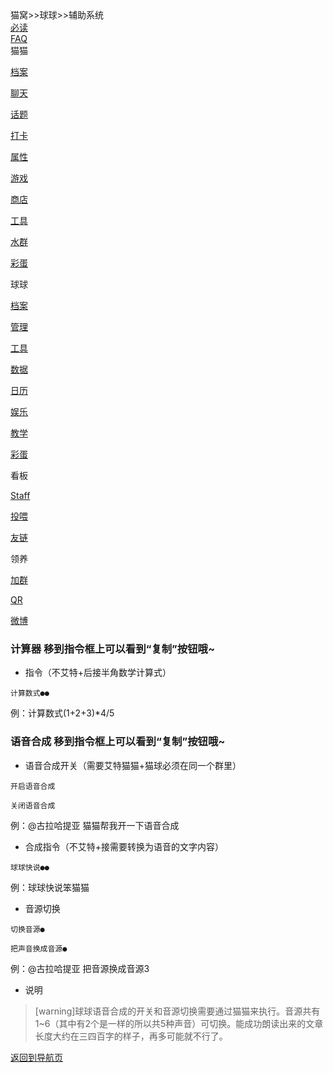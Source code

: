 <div class="title">
<span class="title">猫窝>>球球>>辅助系统</span><br>
<div class="dropdown">
<a href="猫窝首页.md"><span class="menu">必读</span></a>
  </div>
  <div class="dropdown">
<a href="常见问题管理方针.md"><span class="menu">FAQ</span></a>  
</div>
<div class="dropdown">
<span class="menu">猫猫</span>
  <div class="dropdown-content">
    <a class="link" href="猫猫档案.md"><p class="menu">档案</p></a>
    <a class="link" href="AI聊天.md"><p class="menu">聊天</p></a>
    <a class="link" href="话题.md"><p class="menu">话题</p></a>
    <a class="link" href="个性打卡.md"><p class="menu">打卡</p></a>
    <a class="link" href="属性养成.md"><p class="menu">属性</p></a>
    <a class="link" href="小游戏.md"><p class="menu">游戏</p></a>
    <a class="link" href="商城道具.md"><p class="menu">商店</p></a>
    <a class="link" href="便利功能.md"><p class="menu">工具</p></a>
    <a class="link" href="群内娱乐.md"><p class="menu">水群</p></a>
    <a class="link" href="隐藏指令.md"><p class="menu">彩蛋</p></a>
  </div>
  </div>
<div class="dropdown">
  <span class="menu">球球</span>
  <div class="dropdown-content">
    <a class="link" href="球球档案.md"><p class="menu">档案</p></a>
    <a class="link" href="管理系统.md"><p class="menu">管理</p></a>
    <a class="link" href="辅助系统.md"><p class="menu">工具</p></a>
    <a class="link" href="数据库系统.md"><p class="menu">数据</p></a>
    <a class="link" href="日历系统.md"><p class="menu">日历</p></a>
    <a class="link" href="娱乐系统.md"><p class="menu">娱乐</p></a>
    <a class="link" href="导入系统.md"><p class="menu">教学</p></a>
    <a class="link" href="隐藏系统.md"><p class="menu">彩蛋</p></a>
  </div>
</div>
<div class="dropdown">
  <span class="menu">看板</span>
  <div class="dropdown-content">
    <a class="link" href="制作人员.md"><p class="menu">Staff</p></a>
    <a class="link" href="投喂.md"><p class="menu">投喂</p></a>
    <a class="link" href="友情链接.md"><p class="menu">友链</p></a>
  </div>
</div>
<div class="dropdown">
<span class="menu">领养</span>
  <div class="dropdown-content">
    <a class="link" href="https://qm.qq.com/cgi-bin/qm/qr?k=BqrQGTYAgg2RWsg5UZY98gi-PmhOINQL&amp;jump_from=webapi"><p class="menu">加群</p></a>
    <a class="link" href="https://i.gyazo.com/a58fa55cc10e5ce476a0fc188dc4f6ee.jpg"><p class="menu">QR</p></a>
    <a class="link" href="https://weibo.com/u/7487554900"><p class="menu">微博</p></a>
  </div>
  </div>
  </div>
 <div class="line">

### 计算器 <span class="hints">移到指令框上可以看到“复制”按钮哦~</span>
* 指令（不艾特+后接半角数学计算式）
```
计算数式●●
```
例：计算数式(1+2+3)*4/5

### 语音合成 <span class="hints">移到指令框上可以看到“复制”按钮哦~</span>
* 语音合成开关（需要艾特猫猫+猫球必须在同一个群里）
```
开启语音合成
```
```
关闭语音合成
```
例：@古拉哈提亚 猫猫帮我开一下语音合成
* 合成指令（不艾特+接需要转换为语音的文字内容）
```
球球快说●●
```
例：球球快说笨猫猫
* 音源切换
```
切换音源●
```
```
把声音换成音源●
```
例：@古拉哈提亚 把音源换成音源3
* 说明
>[warning]球球语音合成的开关和音源切换需要通过猫猫来执行。音源共有1~6（其中有2个是一样的所以共5种声音）可切换。能成功朗读出来的文章长度大约在三四百字的样子，再多可能就不行了。

<a href="猫窝导航1.md"><span class="back">返回到导航页</span></a>
</div>
<div class="bg">
</div>